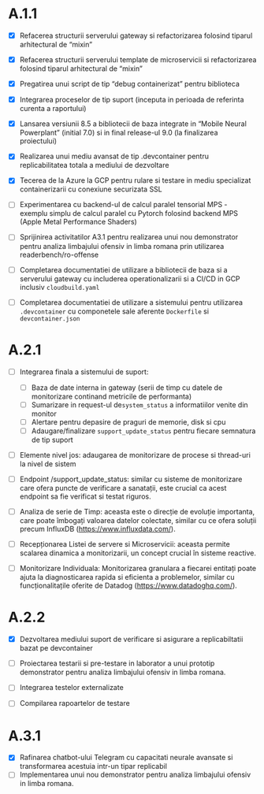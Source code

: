 # A.1.1

- [x] Refacerea structurii serverului gateway si refactorizarea folosind tiparul arhitectural de  “mixin”
- [x] Refacerea structurii serverului template de microservicii si refactorizarea folosind tiparul arhitectural de “mixin”
- [x] Pregatirea unui script de tip “debug containerizat”  pentru biblioteca
- [x] Integrarea proceselor de tip suport (inceputa in perioada de referinta curenta a raportului)
- [x] Lansarea versiunii 8.5 a bibliotecii de baza integrate in “Mobile Neural Powerplant” (initial 7.0) si in final release-ul 9.0 (la finalizarea proiectului)
- [x] Realizarea unui mediu avansat de tip .devcontainer pentru replicabilitatea totala a mediului de dezvoltare
- [x] Tecerea de la Azure la GCP pentru rulare si testare in mediu specializat containerizarii cu conexiune securizata SSL
- [ ] Experimentarea cu backend-ul de calcul paralel tensorial MPS - exemplu simplu de calcul paralel cu Pytorch folosind backend MPS (Apple Metal Performance Shaders)
- [ ] Sprijinirea activitatilor A3.1 pentru realizarea unui nou demonstrator pentru analiza limbajului ofensiv in limba romana prin utilizarea readerbench/ro-offense
- [ ] Completarea documentatiei de utilizare a bibliotecii de baza si a serverului gateway cu includerea operationalizarii si a CI/CD in GCP inclusiv `cloudbuild.yaml`
- [ ] Completarea documentatiei de utilizare a sistemului pentru utilizarea `.devcontainer` cu componetele sale aferente `Dockerfile` si `devcontainer.json`


# A.2.1

- [ ] Integrarea finala a sistemului de suport:
  - [ ] Baza de date interna in gateway (serii de timp cu datele de monitorizare continand metricile de performanta)
  - [ ] Sumarizare in request-ul de`system_status` a informatiilor venite din monitor
  - [ ] Alertare pentru depasire de praguri de memorie, disk si cpu
  - [ ] Adaugare/finalizare `support_update_status` pentru fiecare semnatura de tip suport
- [ ] Elemente nivel jos: adaugarea de monitorizare de procese si thread-uri la nivel de sistem
- [ ] Endpoint /support_update_status: similar cu sisteme de monitorizare care ofera puncte de verificare a sanatații, este crucial ca acest endpoint sa fie verificat si testat riguros.
- [ ] Analiza de serie de Timp: aceasta este o direcție de evoluție importanta, care poate îmbogați valoarea datelor colectate, similar cu ce ofera soluții precum InfluxDB (https://www.influxdata.com/).
- [ ] Recepționarea Listei de servere si Microservicii: aceasta permite scalarea dinamica a monitorizarii, un concept crucial în sisteme reactive.
- [ ] Monitorizare Individuala: Monitorizarea granulara a fiecarei entitați poate ajuta la diagnosticarea rapida si eficienta a problemelor, similar cu funcționalitațile oferite de Datadog (https://www.datadoghq.com/).


# A.2.2

- [x] Dezvoltarea mediului suport de verificare si asigurare a replicabiltatii bazat pe devcontainer
- [ ] Proiectarea testarii si pre-testare in laborator a unui prototip demonstrator pentru analiza limbajului ofensiv in limba romana.
- [ ] Integrarea testelor externalizate
- [ ] Compilarea rapoartelor de testare


# A.3.1

- [x] Rafinarea chatbot-ului Telegram cu capacitati neurale avansate si transformarea acestuia intr-un tipar replicabil 
- [ ] Implementarea unui nou demonstrator pentru analiza limbajului ofensiv in limba romana. 